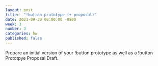 ```yaml
---
layout: post
title:  "!button prototype (+ proposal)"
date: 2021-09-30 06:00:00 -0800
week: 3
number: 3
categories: hw
published: false
---
```


Prepare an initial version of your !button prototype as well as a !button Prototpye Proposal Draft.
